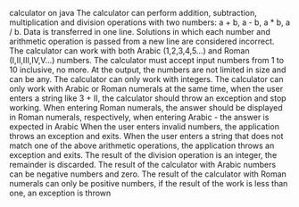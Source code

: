 calculator on java
The calculator can perform addition, subtraction, multiplication and division operations with two numbers: a + b, a - b, a * b, a / b. Data is transferred in one line. Solutions in which each number and arithmetic operation is passed from a new line are considered incorrect.
The calculator can work with both Arabic (1,2,3,4,5…) and Roman (I,II,III,IV,V…) numbers.
The calculator must accept input numbers from 1 to 10 inclusive, no more. At the output, the numbers are not limited in size and can be any.
The calculator can only work with integers.
The calculator can only work with Arabic or Roman numerals at the same time, when the user enters a string like 3 + II, the calculator should throw an exception and stop working.
When entering Roman numerals, the answer should be displayed in Roman numerals, respectively, when entering Arabic - the answer is expected in Arabic
When the user enters invalid numbers, the application throws an exception and exits.
When the user enters a string that does not match one of the above arithmetic operations, the application throws an exception and exits.
The result of the division operation is an integer, the remainder is discarded.
The result of the calculator with Arabic numbers can be negative numbers and zero. The result of the calculator with Roman numerals can only be positive numbers, if the result of the work is less than one, an exception is thrown
